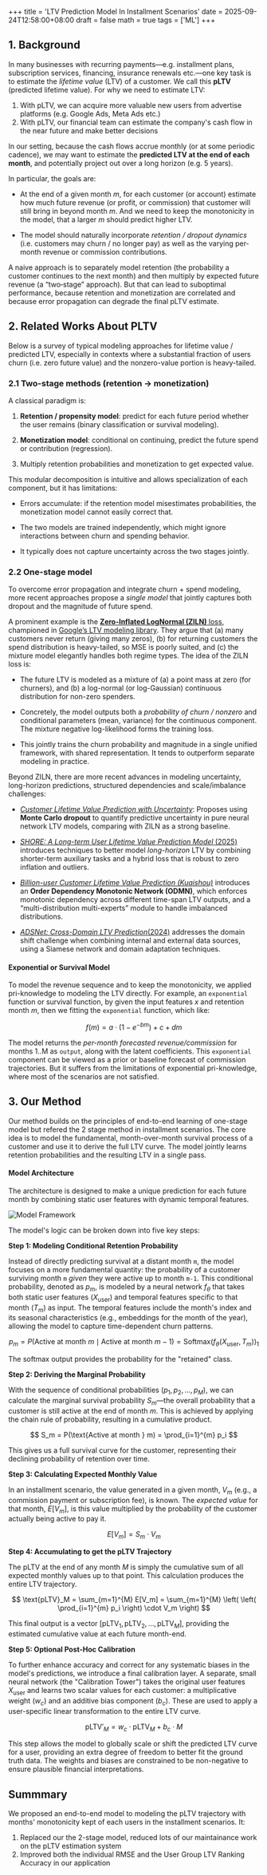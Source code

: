 +++
title = 'LTV Prediction Model In Installment Scenarios'
date = 2025-09-24T12:58:00+08:00
draft = false
math = true
tags = ['ML']
+++

## 1. Background

In many businesses with recurring payments—e.g. installment plans, subscription services, financing, insurance renewals etc.—one key task is to estimate the _lifetime value_ (LTV) of a customer. We call this **pLTV** (predicted lifetime value). For why we need to estimate LTV:
1. With pLTV, we can acquire more valuable new users from advertise platforms (e.g. Google Ads, Meta Ads etc.)
2. With pLTV, our financial team can estimate the company's cash flow in the near future and make better decisions

In our setting, because the cash flows accrue monthly (or at some periodic cadence), we may want to estimate the **predicted LTV at the end of each month**, and potentially project out over a long horizon (e.g. 5 years). 

In particular, the goals are:

- At the end of a given month $m$, for each customer (or account) estimate how much future revenue (or profit, or commission) that customer will still bring in beyond month $m$. And we need to keep the monotonicity in the model, that a larger $m$ should predict higher LTV.
    
- The model should naturally incorporate _retention / dropout dynamics_ (i.e. customers may churn / no longer pay) as well as the varying per‐month revenue or commission contributions.
    

A naive approach is to separately model retention (the probability a customer continues to the next month) and then multiply by expected future revenue (a “two‐stage” approach). But that can lead to suboptimal performance, because retention and monetization are correlated and because error propagation can degrade the final pLTV estimate.

## 2. Related Works About PLTV

Below is a survey of typical modeling approaches for lifetime value / predicted LTV, especially in contexts where a substantial fraction of users churn (i.e. zero future value) and the nonzero-value portion is heavy-tailed.

### 2.1 Two-stage methods (retention → monetization)

A classical paradigm is:

1. **Retention / propensity model**: predict for each future period whether the user remains (binary classification or survival modeling).
    
2. **Monetization model**: conditional on continuing, predict the future spend or contribution (regression).
    
3. Multiply retention probabilities and monetization to get expected value.
    

This modular decomposition is intuitive and allows specialization of each component, but it has limitations:

- Errors accumulate: if the retention model misestimates probabilities, the monetization model cannot easily correct that.
    
- The two models are trained independently, which might ignore interactions between churn and spending behavior.
    
- It typically does not capture uncertainty across the two stages jointly.

### 2.2 One-stage model

To overcome error propagation and integrate churn + spend modeling, more recent approaches propose a _single model_ that jointly captures both dropout and the magnitude of future spend.

A prominent example is the [**Zero-Inflated LogNormal (ZILN)** loss](https://arxiv.org/abs/1912.07753), championed in [Google’s LTV modeling library](https://github.com/google/lifetime_value). They argue that (a) many customers never return (giving many zeros), (b) for returning customers the spend distribution is heavy-tailed, so MSE is poorly suited, and (c) the mixture model elegantly handles both regime types. The idea of the ZILN loss is: 
- The future LTV is modeled as a mixture of (a) a point mass at zero (for churners), and (b) a log-normal (or log-Gaussian) continuous distribution for non-zero spenders.
    
- Concretely, the model outputs both a _probability of churn / nonzero_ and conditional parameters (mean, variance) for the continuous component. The mixture negative log-likelihood forms the training loss.
    
- This jointly trains the churn probability and magnitude in a single unified framework, with shared representation. It tends to outperform separate modeling in practice.

Beyond ZILN, there are more recent advances in modeling uncertainty, long-horizon predictions, structured dependencies and scale/imbalance challenges:

- [_Customer Lifetime Value Prediction with Uncertainty_](https://openreview.net/pdf?id=aMJLcn2yTj): Proposes using **Monte Carlo dropout** to quantify predictive uncertainty in pure neural network LTV models, comparing with ZILN as a strong baseline.
    
- [_SHORE: A Long-term User Lifetime Value Prediction Model_ (2025)](https://arxiv.org/abs/2506.10487) introduces techniques to better model _long-horizon_ LTV by combining shorter-term auxiliary tasks and a hybrid loss that is robust to zero inflation and outliers.
    
- [_Billion-user Customer Lifetime Value Prediction (Kuaishou)_](https://arxiv.org/abs/2208.13358) introduces an **Order Dependency Monotonic Network (ODMN)**, which enforces monotonic dependency across different time-span LTV outputs, and a “multi-distribution multi-experts” module to handle imbalanced distributions.
    
- [_ADSNet: Cross-Domain LTV Prediction_(2024)](https://arxiv.org/abs/2406.10517) addresses the domain shift challenge when combining internal and external data sources, using a Siamese network and domain adaptation techniques.

#### Exponential or Survival Model

To model the revenue sequence and to keep the monotonicity, we applied pri-knowledge to modeling the LTV directly. For example, an `exponential` function or survival function, by given the input features $x$ and retention month $m$, then we fitting the `exponential` function, which like:

$$
f(m) = a \cdot \left(1 - e^{-bm}\right) + c + d m
$$

The model returns the _per-month forecasted revenue/commission_ for months 1..M as `output`, along with the latent coefficients. This `exponential` component can be viewed as a prior or baseline forecast of commission trajectories. But it suffers from the limitations of exponential pri-knowledge, where most of the scenarios are not satisfied.

## 3. Our Method

Our method builds on the principles of end-to-end learning of one-stage model but refered the 2 stage method in installment scenarios. The core idea is to model the fundamental, month-over-month survival process of a customer and use it to derive the full LTV curve. The model jointly learns retention probabilities and the resulting LTV in a single pass.

#### Model Architecture

The architecture is designed to make a unique prediction for each future month by combining static user features with dynamic temporal features.

![Model Framework](assets/image_20250924142400.png)


The model's logic can be broken down into five key steps:

**Step 1: Modeling Conditional Retention Probability**

Instead of directly predicting survival at a distant month `m`, the model focuses on a more fundamental quantity: the probability of a customer surviving month `m` *given* they were active up to month `m-1`. This conditional probability, denoted as $p_m$, is modeled by a neural network $f_\theta$ that takes both static user features ($X_{\text{user}}$) and temporal features specific to that month ($T_m$) as input. The temporal features include the month's index and its seasonal characteristics (e.g., embeddings for the month of the year), allowing the model to capture time-dependent churn patterns.

$$ p_m = P(\text{Active at month } m \mid \text{Active at month } m-1) = \text{Softmax}(f_\theta(X_{\text{user}}, T_m))_1 $$

The softmax output provides the probability for the "retained" class.

**Step 2: Deriving the Marginal Probability**

With the sequence of conditional probabilities ($p_1, p_2, \dots, p_M$), we can calculate the marginal survival probability $S_m$—the overall probability that a customer is still active at the end of month $m$. This is achieved by applying the chain rule of probability, resulting in a cumulative product.

$$ S_m = P(\text{Active at month } m) = \prod_{i=1}^{m} p_i $$

This gives us a full survival curve for the customer, representing their declining probability of retention over time.

**Step 3: Calculating Expected Monthly Value**

In an installment scenario, the value generated in a given month, $V_m$ (e.g., a commission payment or subscription fee), is known. The *expected value* for that month, $E[V_m]$, is this value multiplied by the probability of the customer actually being active to pay it.

$$ E[V_m] = S_m \cdot V_m $$

**Step 4: Accumulating to get the pLTV Trajectory**

The pLTV at the end of any month $M$ is simply the cumulative sum of all expected monthly values up to that point. This calculation produces the entire LTV trajectory.

$$ \text{pLTV}_M = \sum_{m=1}^{M} E[V_m] = \sum_{m=1}^{M} \left( \left( \prod_{i=1}^{m} p_i \right) \cdot V_m \right) $$

This final output is a vector $[\text{pLTV}_1, \text{pLTV}_2, \dots, \text{pLTV}_{M}]$, providing the estimated cumulative value at each future month-end.

**Step 5: Optional Post-Hoc Calibration**

To further enhance accuracy and correct for any systematic biases in the model's predictions, we introduce a final calibration layer. A separate, small neural network (the "Calibration Tower") takes the original user features $X_{\text{user}}$ and learns two scalar values for each customer: a multiplicative weight ($w_c$) and an additive bias component ($b_c$). These are used to apply a user-specific linear transformation to the entire LTV curve.

$$ \text{pLTV}'_M = w_c \cdot \text{pLTV}_M + b_c \cdot M $$

This step allows the model to globally scale or shift the predicted LTV curve for a user, providing an extra degree of freedom to better fit the ground truth data. The weights and biases are constrained to be non-negative to ensure plausible financial interpretations.

## Summmary

We proposed an end-to-end model to modeling the pLTV trajectory with months' monotonicity kept of each users in the installment scenarios. It:
1. Replaced our the 2-stage model, reduced lots of our maintainance work on the pLTV estimation system
2. Improved both the individual RMSE and the User Group LTV Ranking Accuracy in our application

